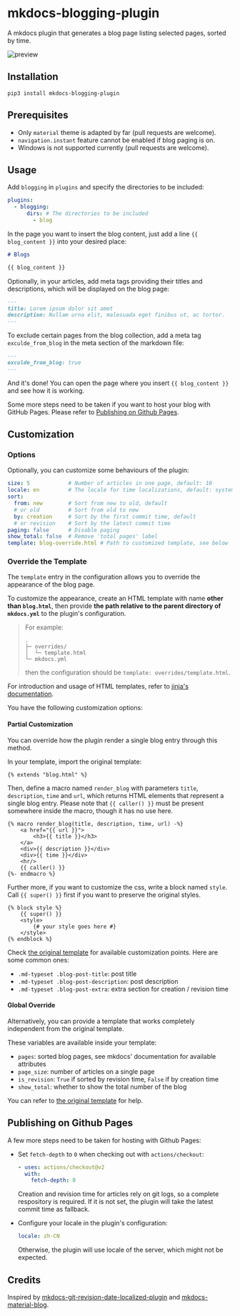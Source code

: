 # mkdocs-blogging-plugin

A mkdocs plugin that generates a blog page listing selected pages, sorted by time.

![preview](https://i.loli.net/2021/09/09/LhX9IFkbu2K3lRi.png)

## Installation

```shell
pip3 install mkdocs-blogging-plugin
```

## Prerequisites

- Only `material` theme is adapted by far (pull requests are welcome).
- `navigation.instant` feature cannot be enabled if blog paging is on.
- Windows is not supported currently (pull requests are welcome).

## Usage

Add `blogging` in `plugins` and specify the directories to be included:

```yml
plugins:
  - blogging:
      dirs: # The directories to be included
        - blog
```

In the page you want to insert the blog content, just add a line `{{ blog_content }}` into your desired place:

```markdown
# Blogs

{{ blog_content }}
```

Optionally, in your articles, add meta tags providing their titles and descriptions, which will be displayed on the blog page:

```markdown
---
title: Lorem ipsum dolor sit amet
description: Nullam urna elit, malesuada eget finibus ut, ac tortor.
---
```

To exclude certain pages from the blog collection, add a meta tag `exculde_from_blog` in the meta section of the markdown file:

```markdown
---
exculde_from_blog: true
---
```

And it's done! You can open the page where you insert `{{ blog_content }}` and see how it is working.

Some more steps need to be taken if you want to host your blog with GitHub Pages.
Please refer to [Publishing on Github Pages](#publishing-on-github-pages).

## Customization

### Options

Optionally, you can customize some behaviours of the plugin:

```yml
size: 5            # Number of articles in one page, default: 10
locale: en         # The locale for time localizations, default: system's locale
sort: 
  from: new        # Sort from new to old, default
  # or old         # Sort from old to new
  by: creation     # Sort by the first commit time, default
  # or revision    # Sort by the latest commit time
paging: false      # Disable paging
show_total: false  # Remove 'total pages' label
template: blog-override.html # Path to customized template, see below
```

### Override the Template

The `template` entry in the configuration allows you to override the appearance of the blog page.

To customize the appearance, create an HTML template with name **other than `blog.html`**, then provide
**the path relative to the parent directory of `mkdocs.yml`** to the plugin's configuration.

> For example:
> 
> ```text
> .
> ├─ overrides/
> │  └─ template.html
> └─ mkdocs.yml
> ```
> 
> then the configuration should be `template: overrides/template.html`.

For introduction and usage of HTML templates, refer to [jinja's documentation](https://jinja.palletsprojects.com/en/3.0.x/).

You have the following customization options:

#### Partial Customization

You can override how the plugin render a single blog entry through this method.

In your template, import the original template:

```jinja
{% extends "blog.html" %}
```

Then, define a macro named `render_blog` with parameters `title`, `description`, `time` and `url`, which
returns HTML elements that represent a single blog entry.
Please note that `{{ caller() }}` must be present somewhere inside the macro, though it has no use here.

```jinja
{% macro render_blog(title, description, time, url) -%}
    <a href="{{ url }}">
        <h3>{{ title }}</h3>
    </a>
    <div>{{ description }}</div>
    <div>{{ time }}</div>
    <hr/>
    {{ caller() }}
{%- endmacro %}
```

Further more, if you want to customize the css, write a block named `style`. Call `{{ super() }}` first
if you want to preserve the original styles.

```jinja
{% block style %}
    {{ super() }}
    <style>
        {# your style goes here #}
    </style>
{% endblock %}
```

Check [the original template](mkdocs_blogging_plugin/templates/blog.html) for available customization points. Here are some common ones:

- `.md-typeset .blog-post-title`: post title
- `.md-typeset .blog-post-description`: post description
- `.md-typeset .blog-post-extra`: extra section for creation / revision time

#### Global Override

Alternatively, you can provide a template that works completely independent from the original template.

These variables are available inside your template:

- `pages`: sorted blog pages, see mkdocs' documentation for available attributes
- `page_size`: number of articles on a single page
- `is_revision`: `True` if sorted by revision time, `False` if by creation time
- `show_total`: whether to show the total number of the blog

You can refer to [the original template](mkdocs_blogging_plugin/templates/blog.html) for help.

## Publishing on Github Pages

A few more steps need to be taken for hosting with Github Pages:

- Set `fetch-depth` to `0` when checking out with `actions/checkout`:

  ```yml
  - uses: actions/checkout@v2
    with:
      fetch-depth: 0
  ```
  
  Creation and revision time for articles rely on git logs, so a complete respository is required.
  If it is not set, the plugin will take the latest commit time as fallback.

- Configure your locale in the plugin's configuration:

  ```yml
  locale: zh-CN
  ```
  
  Otherwise, the plugin will use locale of the server, which might not be expected.

## Credits

Inspired by [mkdocs-git-revision-date-localized-plugin](https://github.com/timvink/mkdocs-git-revision-date-localized-plugin) and [mkdocs-material-blog](https://github.com/vuquangtrong/mkdocs-material-blog).
